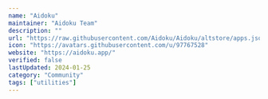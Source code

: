 ```yaml
---
name: "Aidoku"
maintainer: "Aidoku Team"
description: ""
url: "https://raw.githubusercontent.com/Aidoku/Aidoku/altstore/apps.json"
icon: "https://avatars.githubusercontent.com/u/97767528"
website: "https://aidoku.app/"
verified: false
lastUpdated: 2024-01-25
category: "Community"
tags: ["utilities"]
---
```

